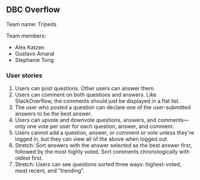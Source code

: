 ## DBC Overflow
Team name: Tripeds

Team members:
- Alex Katzen
- Gustavo Amaral
- Stephanie Tong

### User stories

1.  Users can post questions. Other users can answer them.
2.  Users can comment on both questions and answers. Like StackOverflow, the comments should just be displayed in a flat list.
3.  The user who posted a question can declare one of the user-submitted answers to be the best answer.
4.  Users can upvote and downvote questions, answers, and comments—only one vote per user for each question, answer, and comment.
5.  Users cannot add a question, answer, or comment or vote unless they're logged in, but they can view all of the above when logged out.
6.  Stretch: Sort answers with the answer selected as the best answer first, followed by the most highly voted. Sort comments chronologically with oldest first.
7.  Stretch: Users can see questions sorted three ways: highest-voted, most recent, and "trending".
